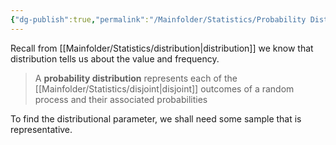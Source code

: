 ```yaml
---
{"dg-publish":true,"permalink":"/Mainfolder/Statistics/Probability Distributions/"}
---
```


Recall from [[Mainfolder/Statistics/distribution\|distribution]] we know that distribution tells us about the value and frequency. 

>A **probability distribution** represents each of the [[Mainfolder/Statistics/disjoint\|disjoint]] outcomes of a random process and their associated probabilities

To find the distributional parameter, we shall need some sample that is representative.

